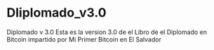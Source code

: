 # Dliplomado_v3.0
Diplomado v 3.0
Esta es la version 3.0 de el Libro de el Diplomado en Bitcoin impartido por Mi Primer Bitcoin en El Salvador
